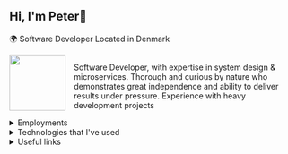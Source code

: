 ## Hi, I'm Peter👋

<p>🌍 Software Developer Located in Denmark</p>
 
<div style="display: flex; flex-direction: row; gap: 15px;">
    <img style="height: 100px;" src="https://media2.giphy.com/media/v1.Y2lkPTc5MGI3NjExNDFkYWp6cjJkejU2dGRuczA0Y3Y1NzJncWVvcHFpdWd5aG5jM3poYyZlcD12MV9pbnRlcm5hbF9naWZfYnlfaWQmY3Q9Zw/V4NSR1NG2p0KeJJyr5/giphy.webp" >  
      <p>
      Software Developer,
      with expertise in system design & microservices.
      Thorough and curious by nature who demonstrates great
      independence and ability to deliver results under pressure.
      Experience with heavy development projects
  </p>
</div>
  
<details>
    <summary>Employments</summary>
    <div class="project">
        <a href="https://makin3d.com" target="_blank">@makin3d.com</a>
        Full Stack Developer on in-house Cloud-Platform.
        <br>
        <img src="https://img.shields.io/badge/Nuxt.js-282C34?style=for-the-badge&logo=nuxtdotjs&logoColor=white" alt="Nuxt.js logo" title="Nuxt.js" height="25" />
        <img src="https://img.shields.io/badge/C%2B%2B-282C34?style=for-the-badge&logo=cplusplus&logoColor=white" alt="C++ logo" title="C++" height="25" />
        <img src="https://img.shields.io/badge/Rust-282C34?style=for-the-badge&logo=rust&logoColor=white" alt="Rust logo" title="Rust" height="25" />
        <img src="https://img.shields.io/badge/PHP-282C34?style=for-the-badge&logo=php&logoColor=white" alt="PHP logo" title="PHP" height="25" />
        <img title="DO" src="https://img.shields.io/badge/Digital_Ocean-282C34?style=for-the-badge&logo=digitalocean&logoColor=white" height="25">
        <img src="https://img.shields.io/badge/Node.js-282C34?logo=nodedotjs&style=for-the-badge&link=https://github.com/piijt?tab=repositories&q=&type=&language=javascript&sort=" alt="Node.js logo" title="Node.js" height="25" />
        <img src="https://img.shields.io/badge/MySQL-282C34?logo=mysql&style=for-the-badge&logoColor=white&link=https://github.com/piijt?tab=repositories&q=mysql&type=&language=&sort=" alt="MySQL logo" title="MySQL" />
    </div>
    <div class="project">
        <a href="https://trade-raid.com" target="_blank">@trade-raid.com</a>
        Full Stack Developer and technical lead. 
        <br>
        <img src="https://img.shields.io/badge/Nuxt.js-282C34?style=for-the-badge&logo=nuxtdotjs&logoColor=white" alt="Nuxt.js logo" title="Nuxt.js" height="25" />
        <img title="AWS" src="https://img.shields.io/badge/AWS-282C34?style=for-the-badge&logo=amazonaws&logoColor=white" height="25">
        <img src="https://img.shields.io/badge/Express-282C34?logo=express&style=for-the-badge&link=https://github.com/piijt?tab=repositories&q=&type=&language=javascript&sort=" alt="Express.js logo" title="Express.js" height="25" />
        <img src="https://img.shields.io/badge/Node.js-282C34?logo=nodedotjs&style=for-the-badge&link=https://github.com/piijt?tab=repositories&q=&type=&language=javascript&sort=" alt="Node.js logo" title="Node.js" height="25" />
        <img src="https://img.shields.io/badge/MongoDB-282C34?logo=mongodb&style=for-the-badge&link=https://github.com/piijt?tab=repositories&q=mongodb&type=&language=&sort=" alt="MongoDB logo" title="MongoDB" height="25" />
        <img title="Laravel" src ="https://img.shields.io/badge/Laravel-282C34?style=for-the-badge&logo=laravel&logoColor=white" height="25"/>
        <img src="https://img.shields.io/badge/PostgreSQL-282C34?style=for-the-badge&logo=postgresql&logoColor=white" alt="PostgreSQL" title="PostgreSQL" height="25" />
    </div>
    <div class="project">
        <a href="https://cavea.io" target="_blank">@cavea.io</a>                                     
        Backend Engineer for analytics SaaS platform.
        <br>
        <img src="https://img.shields.io/badge/Nuxt.js-282C34?style=for-the-badge&logo=nuxtdotjs&logoColor=white" alt="Nuxt.js logo" title="Nuxt.js" height="25" />
        <img title="GCP" src="https://img.shields.io/badge/Google_Cloud-282C34?style=for-the-badge&logo=google-cloud&logoColor=white" height="25">
        <img src="https://img.shields.io/badge/Node.js-282C34?logo=nodedotjs&style=for-the-badge&link=https://github.com/piijt?tab=repositories&q=&type=&language=javascript&sort=" alt="Node.js logo" title="Node.js" height="25" />
        <img src="https://img.shields.io/badge/NestJS-282C34?style=for-the-badge&logo=nestjs&logoColor=white" alt="NestJS logo" title="NestJS" height="25" />
        <img src="https://img.shields.io/badge/MongoDB-282C34?logo=mongodb&style=for-the-badge&link=https://github.com/piijt?tab=repositories&q=mongodb&type=&language=&sort=" alt="MongoDB logo" title="MongoDB" height="25" />
        <img src="https://img.shields.io/badge/PostgreSQL-282C34?style=for-the-badge&logo=postgresql&logoColor=white" alt="PostgreSQL" title="PostgreSQL" height="25" />
    </div>
</details>                   

<details>
  <summary>
    Technologies that I've used
  </summary>
  <div style="display: inline;">
      <!-- frontend -->
      <img src="https://img.shields.io/badge/Vue.js-282C34?logo=vuedotjs&style=for-the-badge" alt="Vue.js logo" title="Vue.js" height="25" /> 
      <img src="https://img.shields.io/badge/Nuxt.js-282C34?style=for-the-badge&logo=nuxtdotjs&logoColor=white" alt="Nuxt.js logo" title="Nuxt.js" height="25" />
      <img src="https://img.shields.io/badge/JavaScript-282C34?logo=javascript&style=for-the-badge&link=https://github.com/piijt?tab=repositories&q=&type=&language=javascript&sort=" alt="JavaScript logo" title="JavaScript" height="25" /> 
      <img title="tailwindcss" height="25" src="https://img.shields.io/badge/Tailwind_CSS-282C34?style=for-the-badge&logo=tailwind-css&logoColor=white">
      <img src="https://img.shields.io/badge/Node.js-282C34?logo=nodedotjs&style=for-the-badge&link=https://github.com/piijt?tab=repositories&q=&type=&language=javascript&sort=" alt="Node.js logo" title="Node.js" height="25" />
      <img src="https://img.shields.io/badge/TypeScript-282C34?logo=typescript&style=for-the-badge&link=https://github.com/piijt?tab=repositories&q=typescript&type=&language=&sort=" alt="TypeScript logo" title="TypeScript" height="25" />
      <!-- devops -->
      <img title="AWS" src="https://img.shields.io/badge/AWS-282C34?style=for-the-badge&logo=amazonaws&logoColor=white" height="25">
      <img title="GCP" src="https://img.shields.io/badge/Google_Cloud-282C34?style=for-the-badge&logo=google-cloud&logoColor=white" height="25">
      <img title="DO" src="https://img.shields.io/badge/Digital_Ocean-282C34?style=for-the-badge&logo=digitalocean&logoColor=white" height="25">
      <img title="DO" src="https://img.shields.io/badge/Kubernetes-282C34?style=for-the-badge&logo=kubernetes&logoColor=white" height="25">
      <img title="DO" src="https://img.shields.io/badge/Teraform-282C34?style=for-the-badge&logo=terraform&logoColor=white" height="25">
      <img src="https://img.shields.io/badge/Docker-282C34?logo=docker&style=for-the-badge&link=https://github.com/piijt?tab=repositories&q=docker&type=&language=&sort=" alt="Docker logo" title="Docker" height="25" />
      <!-- backend -->
      <img src="https://img.shields.io/badge/Express-282C34?logo=express&style=for-the-badge&link=https://github.com/piijt?tab=repositories&q=&type=&language=javascript&sort=" alt="Express.js logo" title="Express.js" height="25" />
      <img src="https://img.shields.io/badge/NestJS-282C34?style=for-the-badge&logo=nestjs&logoColor=white" alt="NestJS logo" title="NestJS" height="25" />
      <img src="https://img.shields.io/badge/Python-282C34?logo=Python&style=for-the-badge&logoColor=3776AB&link=https://github.com/piijt?tab=repositories&q=python&type=&language=&sort=" alt="Python logo" title="Python" height="25" />  
      <img src="https://img.shields.io/badge/PHP-282C34?style=for-the-badge&logo=php&logoColor=white" alt="PHP logo" title="PHP" height="25" />
      <img title="Laravel" src ="https://img.shields.io/badge/Laravel-282C34?style=for-the-badge&logo=laravel&logoColor=white" height="25"/>
      <img src="https://img.shields.io/badge/C%2B%2B-282C34?style=for-the-badge&logo=cplusplus&logoColor=white" alt="C++ logo" title="C++" height="25" />
      <img src="https://img.shields.io/badge/Rust-282C34?style=for-the-badge&logo=rust&logoColor=white" alt="Rust logo" title="Rust" />
      <!-- databases -->
      <img src="https://img.shields.io/badge/MongoDB-282C34?logo=mongodb&style=for-the-badge&link=https://github.com/piijt?tab=repositories&q=mongodb&type=&language=&sort=" alt="MongoDB logo" title="MongoDB" height="25" />
      <img src="https://img.shields.io/badge/MySQL-282C34?logo=mysql&style=for-the-badge&logoColor=white&link=https://github.com/piijt?tab=repositories&q=mysql&type=&language=&sort=" alt="MySQL logo" title="MySQL" />
      <img src="https://img.shields.io/badge/PostgreSQL-282C34?style=for-the-badge&logo=postgresql&logoColor=white" alt="PostgreSQL" title="PostgreSQL" height="25" />
  </div>
</details>
<details>
  <summary>Useful links</summary>
  <a href="https://www.linkedin.com/in/peter-højer-jespersen-630037107/" target="_blank">
    <img src="https://img.shields.io/badge/LinkedIn-0077B5?style=for-the-badge&logo=linkedin&logoColor=white" height="25" />
  </a>
  <a href="https://github.com/peterhjespersen" target="_blank">
    <img src="https://img.shields.io/badge/-Work-282C34?style=for-the-badge&logo=Github&link=https://Github.com" height="25" />
  </a>
</details>


<!-- <details>
  <summary>Project Showcase</summary>
  <div>
    <h3>My Awesome Project</h3>
    <img src="https://via.placeholder.com/600x300" alt="Project Image">
    <p>This project uses a variety of technologies including Vue.js and Node.js. Check it out <a href="https://example.com">here</a>.</p>
  </div>
</details> -->

<!-- ```javascript
function greet(name) {
  return `Hello, ${name}!`;
}
console.log(greet('World')); -->

<!-- <iframe src="https://github.com/piijt?tab=repositories" width="100%" height="600" frameborder="0"></iframe> -->
